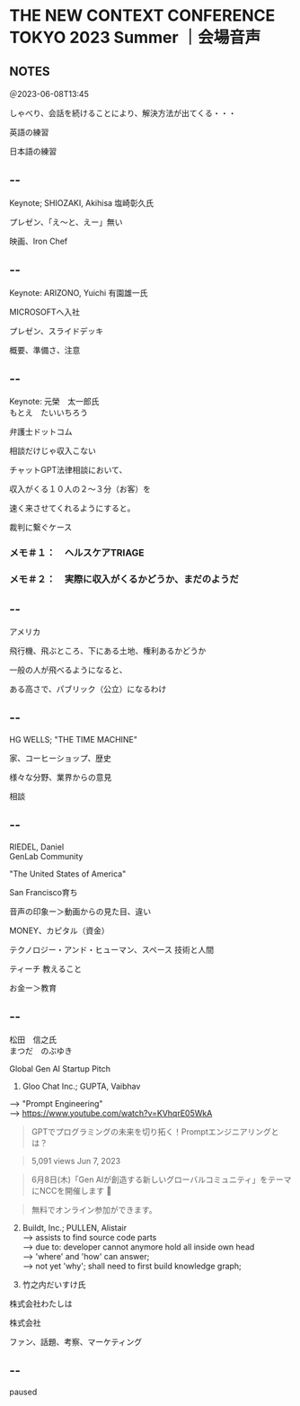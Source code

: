# THE NEW CONTEXT CONFERENCE TOKYO 2023 Summer ｜会場音声

## NOTES

＠2023-06-08T13:45

しゃべり、会話を続けることにより、解決方法が出てくる・・・

英語の練習

日本語の練習


## --

Keynote; SHIOZAKI, Akihisa
塩崎彰久氏

プレゼン、「え～と、えー」無い

映画、Iron Chef

## --

Keynote: ARIZONO, Yuichi
有園雄一氏

MICROSOFTへ入社

プレゼン、スライドデッキ

概要、準備さ、注意

## --


Keynote: 
元榮　太一郎氏<br/>
もとえ　たいいちろう

弁護士ドットコム

相談だけじゃ収入こない

チャットGPT法律相談において、

収入がくる１０人の２～３分（お客）を

速く来させてくれるようにすると。

裁判に繋ぐケース

### メモ＃１：　ヘルスケアTRIAGE

### メモ＃２：　実際に収入がくるかどうか、まだのようだ


## --

アメリカ

飛行機、飛ぶところ、下にある土地、権利あるかどうか

一般の人が飛べるようになると、

ある高さで、パブリック（公立）になるわけ


## --

HG WELLS; "THE TIME MACHINE"

家、コーヒーショップ、歴史

様々な分野、業界からの意見

相談


## -- 

RIEDEL, Daniel<br/>
GenLab Community

"The United States of America"

San Francisco育ち

音声の印象ー＞動画からの見た目、違い

MONEY、カピタル（資金）

テクノロジー・アンド・ヒューマン、スペース
技術と人間

ティーチ
教えること

お金ー＞教育

## --

松田　信之氏<br/>
まつだ　のぶゆき


Global Gen AI Startup Pitch


1) Gloo Chat Inc.; GUPTA, Vaibhav

--> "Prompt Engineering"<br/>
--> https://www.youtube.com/watch?v=KVhqrE05WkA

> GPTでプログラミングの未来を切り拓く！Promptエンジニアリングとは？ 

> 5,091 views  Jun 7, 2023

> 6月8日(木)「Gen AIが創造する新しいグローバルコミュニティ」をテーマにNCCを開催します 🙂

> 無料でオンライン参加ができます。


2) Buildt, Inc.; PULLEN, Alistair<br/>
--> assists to find source code parts<br/>
--> due to: developer cannot anymore hold all inside own head<br/>
--> 'where' and 'how' can answer;<br/>
--> not yet 'why'; shall need to first build knowledge graph;<br/>

3) 竹之内だいすけ氏

株式会社わたしは

株式会社

ファン、話題、考察、マーケティング

## --

paused





